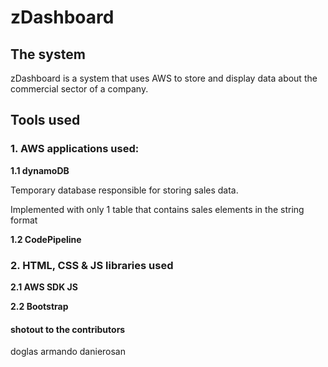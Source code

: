 # zDashboard
## The system
zDashboard is a system that uses AWS to store and display data 
about the commercial sector of a company.

## Tools used
### 1. AWS applications used:

<b>1.1 dynamoDB</b>

Temporary database responsible for storing sales data.

Implemented with only 1 table that contains sales elements in the string format

<b>1.2 CodePipeline</b>


### 2. HTML, CSS & JS libraries used
<b>2.1 AWS SDK JS</b>

<b>2.2 Bootstrap</b>

#### shotout to the contributors
doglas
armando
danierosan
